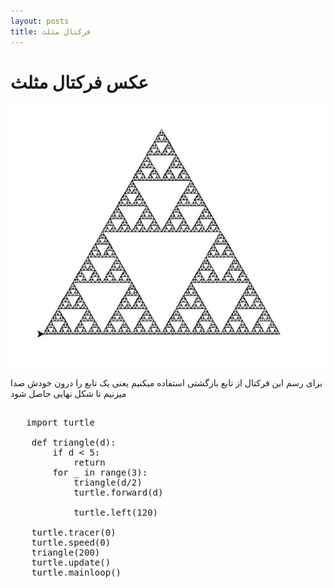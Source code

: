 ```yaml
---
layout: posts
title: فرکتال مثلث
---
```


<h1 style="textalign: center; fontfamily: B titr;"> عکس فرکتال مثلث</h1>

![alt text](../assets/images/Capture.JPG "Feractal Picture")

 برای رسم این فرکتال از تابع بازگشتی استفاده میکنیم یعنی یک تابع را درون خودش صدا میزنیم تا شکل نهایی حاصل شود

<pre>

   import turtle

    def triangle(d):
        if d < 5:
            return    
        for _ in range(3):
            triangle(d/2)
            turtle.forward(d)
            
            turtle.left(120)
    
    turtle.tracer(0)
    turtle.speed(0)
    triangle(200)
    turtle.update()
    turtle.mainloop()

</pre>    
  


   